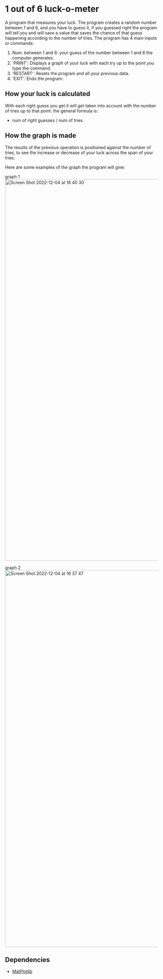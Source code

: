 # 1 out of 6 luck-o-meter

A program that measures your luck. The program creates a random number between 1 and 6, and you have to guess it, if you guessed right the program will tell you and will save a value that saves the chance of that guess happening according to the number of tries. The program has 4 main inputs or commands:
1. Num. between 1 and 6: your guess of the number between 1 and 6 the computer generates.
2. 'PRINT': Displays a graph of your luck with each try up to the point you type the command.
3. 'RESTART': Resets the program and all your previous data.
4. 'EXIT': Ends the program.

## How your luck is calculated
With each right guess you get it will get taken into account with the number of tries up to that point. the general formula is:
- num of right guesses / num of tries. 

## How the graph is made
The results of the previous operation is positioned against the number of tries, to see the increase or decrease of your luck across the span of your tries.

Here are some examples of the graph the program will give:

graph 1
<img width="1252" alt="Screen Shot 2022-12-04 at 16 40 30" src="https://user-images.githubusercontent.com/111297109/205519862-e45a8776-cd3a-4afe-88bc-809d996d626c.png">

graph 2
<img width="1237" alt="Screen Shot 2022-12-04 at 16 37 47" src="https://user-images.githubusercontent.com/111297109/205522272-05d00374-b7e5-418c-9365-102912ef924c.png">

## Dependencies
- [MatPlotlib](https://matplotlib.org/)
